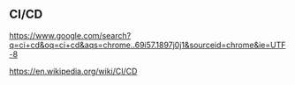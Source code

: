 ## CI/CD

https://www.google.com/search?q=ci+cd&oq=ci+cd&aqs=chrome..69i57.1897j0j1&sourceid=chrome&ie=UTF-8

https://en.wikipedia.org/wiki/CI/CD
